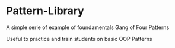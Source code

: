 # Pattern-Library
A simple serie of example of foundamentals Gang of Four Patterns

Useful to practice and train students on basic OOP Patterns
